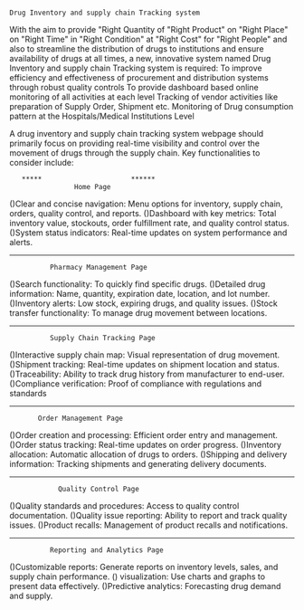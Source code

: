                                                                          Drug Inventory and supply chain Tracking system

With the aim to provide "Right Quantity of "Right Product" on "Right Place" on "Right Time" in "Right Condition" at "Right Cost" for "Right People" and also to streamline the distribution of drugs to institutions and ensure availability of drugs at all times, a new, innovative system named Drug Inventory and supply chain Tracking system is required: To improve efficiency and effectiveness of procurement and distribution systems through robust quality controls To provide dashboard based online monitoring of all activities at each level Tracking of vendor activities like preparation of Supply Order, Shipment etc. Monitoring of Drug consumption pattern at the Hospitals/Medical Institutions Level

A drug inventory and supply chain tracking system webpage should primarily focus on providing real-time visibility and control over the movement of drugs through the supply chain. Key functionalities to consider include:

       *****                      ******
                    Home Page
()Clear and concise navigation: Menu options for inventory, supply chain, orders, quality control, and reports.
()Dashboard with key metrics: Total inventory value, stockouts, order fulfillment rate, and quality control status.
()System status indicators: Real-time updates on system performance and alerts.


   **********                          ***********
              Pharmacy Management Page
()Search functionality: To quickly find specific drugs.
()Detailed drug information: Name, quantity, expiration date, location, and lot number.
()Inventory alerts: Low stock, expiring drugs, and quality issues.
()Stock transfer functionality: To manage drug movement between locations.


***********                                *************
              Supply Chain Tracking Page
()Interactive supply chain map: Visual representation of drug movement.
()Shipment tracking: Real-time updates on shipment location and status.
()Traceability: Ability to track drug history from manufacturer to end-user.
()Compliance verification: Proof of compliance with regulations and standards

  *********                     ***************
           Order Management Page
()Order creation and processing: Efficient order entry and management.
()Order status tracking: Real-time updates on order progress.
()Inventory allocation: Automatic allocation of drugs to orders.
()Shipping and delivery information: Tracking shipments and generating delivery documents.

  *************                      ********************
                Quality Control Page
()Quality standards and procedures: Access to quality control documentation.
()Quality issue reporting: Ability to report and track quality issues.
()Product recalls: Management of product recalls and notifications.

 ***********                                **********
              Reporting and Analytics Page
()Customizable reports: Generate reports on inventory levels, sales, and supply chain performance.
() visualization: Use charts and graphs to present data effectively.
()Predictive analytics: Forecasting drug demand and supply.

  
